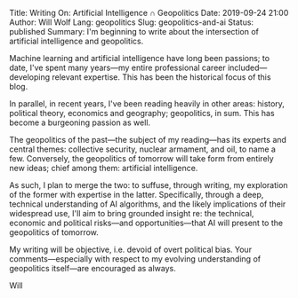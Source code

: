 Title: Writing On: Artificial Intelligence ∩ Geopolitics
Date: 2019-09-24 21:00
Author: Will Wolf
Lang: geopolitics
Slug: geopolitics-and-ai
Status: published
Summary: I'm beginning to write about the intersection of artificial intelligence and geopolitics.
<!-- Image: images/asapp.jpg -->

Machine learning and artificial intelligence have long been passions; to date, I've spent many years—my entire professional career included—developing relevant expertise. This has been the historical focus of this blog.

In parallel, in recent years, I've been reading heavily in other areas: history, political theory, economics and geography; geopolitics, in sum. This has become a burgeoning passion as well.

The geopolitics of the past—the subject of my reading—has its experts and central themes: collective security, nuclear armament, and oil, to name a few. Conversely, the geopolitics of tomorrow will take form from entirely new ideas; chief among them: artificial intelligence.

As such, I plan to merge the two: to suffuse, through writing, my exploration of the former with expertise in the latter. Specifically, through a deep, technical understanding of AI algorithms, and the likely implications of their widespread use, I'll aim to bring grounded insight re: the technical, economic and political risks—and opportunities—that AI will present to the geopolitics of tomorrow.

My writing will be objective, i.e. devoid of overt political bias. Your comments—especially with respect to my evolving understanding of geopolitics itself—are encouraged as always.

Will
